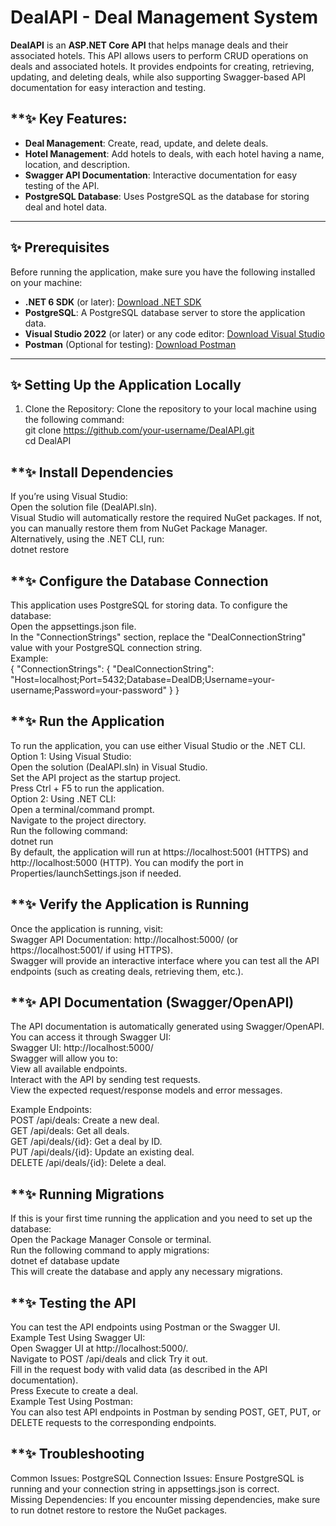 # DealAPI - Deal Management System

**DealAPI** is an **ASP.NET Core API** that helps manage deals and their associated hotels. This API allows users to perform CRUD operations on deals and associated hotels. It provides endpoints for creating, retrieving, updating, and deleting deals, while also supporting Swagger-based API documentation for easy interaction and testing.</br>

## <b><span>**✨ Key Features</span></b>:</br>
- **Deal Management**: Create, read, update, and delete deals.</br>
- **Hotel Management**: Add hotels to deals, with each hotel having a name, location, and description.</br>
- **Swagger API Documentation**: Interactive documentation for easy testing of the API.</br>
- **PostgreSQL Database**: Uses PostgreSQL as the database for storing deal and hotel data.</br>

---

## **✨ Prerequisites**

Before running the application, make sure you have the following installed on your machine:</br>
- **.NET 6 SDK** (or later): [Download .NET SDK](https://dotnet.microsoft.com/download/dotnet)</br>
- **PostgreSQL**: A PostgreSQL database server to store the application data.</br>
- **Visual Studio 2022** (or later) or any code editor: [Download Visual Studio](https://visualstudio.microsoft.com/downloads/)</br>
- **Postman** (Optional for testing): [Download Postman](https://www.postman.com/downloads/)</br>

---

## **✨ Setting Up the Application Locally**

 1. Clone the Repository:
Clone the repository to your local machine using the following command:</br>
git clone https://github.com/your-username/DealAPI.git</br>
cd DealAPI</br>

## **✨ Install Dependencies
If you’re using Visual Studio:</br>
Open the solution file (DealAPI.sln).</br>
Visual Studio will automatically restore the required NuGet packages. If not, you can manually restore them from NuGet Package Manager.</br>
Alternatively, using the .NET CLI, run:</br>
dotnet restore</br>

## **✨ Configure the Database Connection
This application uses PostgreSQL for storing data. To configure the database:</br>
Open the appsettings.json file.</br>
In the "ConnectionStrings" section, replace the "DealConnectionString" value with your PostgreSQL connection string.</br>
Example:</br>
{
  "ConnectionStrings": {
    "DealConnectionString": "Host=localhost;Port=5432;Database=DealDB;Username=your-username;Password=your-password"
  }
}


## **✨ Run the Application
To run the application, you can use either Visual Studio or the .NET CLI.</br>
Option 1: Using Visual Studio:</br>
Open the solution (DealAPI.sln) in Visual Studio.</br>
Set the API project as the startup project.</br>
Press Ctrl + F5 to run the application.</br>
Option 2: Using .NET CLI:</br>
Open a terminal/command prompt.</br>
Navigate to the project directory.</br>
Run the following command:</br>
dotnet run</br>
By default, the application will run at https://localhost:5001 (HTTPS) and http://localhost:5000 (HTTP). You can modify the port in Properties/launchSettings.json if needed.</br>

## **✨ Verify the Application is Running
Once the application is running, visit:</br>
Swagger API Documentation: http://localhost:5000/ (or https://localhost:5001/ if using HTTPS).</br> Swagger will provide an interactive interface where you can test all the API endpoints (such as creating deals, retrieving them, etc.).</br>


## **✨ API Documentation (Swagger/OpenAPI)
The API documentation is automatically generated using Swagger/OpenAPI. You can access it through Swagger UI:</br>
Swagger UI: http://localhost:5000/</br> Swagger will allow you to:</br>
View all available endpoints.</br>
Interact with the API by sending test requests.</br>
View the expected request/response models and error messages.</br>

Example Endpoints:</br>
POST /api/deals: Create a new deal.</br>
GET /api/deals: Get all deals.</br>
GET /api/deals/{id}: Get a deal by ID.</br>
PUT /api/deals/{id}: Update an existing deal.</br>
DELETE /api/deals/{id}: Delete a deal.</br>

## **✨ Running Migrations
If this is your first time running the application and you need to set up the database:</br>
Open the Package Manager Console or terminal.</br>
Run the following command to apply migrations:</br>
dotnet ef database update</br>
This will create the database and apply any necessary migrations.</br>

## **✨ Testing the API 
You can test the API endpoints using Postman or the Swagger UI.</br>
Example Test Using Swagger UI:</br>
Open Swagger UI at http://localhost:5000/.</br>
Navigate to POST /api/deals and click Try it out.</br>
Fill in the request body with valid data (as described in the API documentation).</br>
Press Execute to create a deal.</br>
Example Test Using Postman:</br> You can also test API endpoints in Postman by sending POST, GET, PUT, or DELETE requests to the corresponding endpoints.</br>

## **✨ Troubleshooting
Common Issues:
PostgreSQL Connection Issues: Ensure PostgreSQL is running and your connection string in appsettings.json is correct.</br>
Missing Dependencies: If you encounter missing dependencies, make sure to run dotnet restore to restore the NuGet packages.</br>
